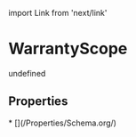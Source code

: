 import Link from 'next/link'
# WarrantyScope

undefined

## Properties

<Grid>
* [](/Properties/Schema.org/)

</Grid>

